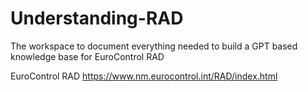 # Understanding-RAD
The workspace to document everything needed to build a GPT based knowledge base for EuroControl RAD 

EuroControl RAD https://www.nm.eurocontrol.int/RAD/index.html
